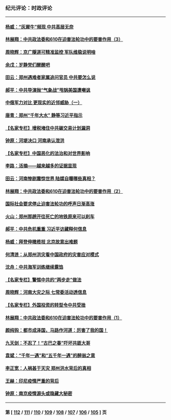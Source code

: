 ### 纪元评论：时政评论
---
#### [杨威：“灰犀牛”频现 中共高层无奈](../../pages/nsc1025/n13114464.md) 
#### [林展翔：中共政法委和610在迫害法轮功中的要害作用（3）](../../pages/nsc1025/n13113686.md) 
#### [周晓辉：京广隧道可精准监控 军队维稳说明啥](../../pages/nsc1025/n13112496.md) 
#### [余戊：岁静党们醒醒吧](../../pages/nsc1025/n13113510.md) 
#### [田云：郑州遇难者家属追问官员 中共要怎么说](../../pages/nsc1025/n13113067.md) 
#### [郝平：中共导演抛“气象战”甩锅美国遭嘲讽](../../pages/nsc1025/n13112762.md) 
#### [中俄军力对比 更现实的近邻威胁（一）](../../pages/nsc1025/n13112660.md) 
#### [唐青：郑州“千年大水” 静等习近平指示](../../pages/nsc1025/n13112778.md) 
#### [【名家专栏】增税堵住中共碳交易计划漏洞](../../pages/nsc1025/n13112175.md) 
#### [钟原：河堤决口 河南承认泄洪](../../pages/nsc1025/n13112610.md) 
#### [【名家专栏】中国恶化的法治和对世界影响](../../pages/nsc1025/n13112177.md) 
#### [李路：活摘——越来越多的证据显现](../../pages/nsc1025/n13111832.md) 
#### [田云：河南惨剧震惊世界 陆媒自曝哪些真相？](../../pages/nsc1025/n13111426.md) 
#### [林展翔：中共政法委和610在迫害法轮功中的要害作用（2）](../../pages/nsc1025/n13111777.md) 
#### [国际社会要求停止迫害法轮功的呼声日渐高涨](../../pages/nsc1025/n13111411.md) 
#### [火山：郑州那趟开往死亡的地铁原来可以刹车](../../pages/nsc1025/n13111234.md) 
#### [郝平：中共危机重重 习近平访藏释何信息](../../pages/nsc1025/n13111187.md) 
#### [杨威：拜登伸橄榄枝 北京故意出难题](../../pages/nsc1025/n13111119.md) 
#### [何清涟：从郑州洪灾看中国政府的灾害应对模式](../../pages/nsc1025/n13111082.md) 
#### [沈舟：中共海军训练继续露馅](../../pages/nsc1025/n13110914.md) 
#### [【名家专栏】警惕中共的“两步走”做法](../../pages/nsc1025/n13110191.md) 
#### [周晓辉：河南大灾之际 七常委活动透信息](../../pages/nsc1025/n13110696.md) 
#### [【名家专栏】外国投资的转型令中共受挫](../../pages/nsc1025/n13110226.md) 
#### [林展翔：中共政法委和610在迫害法轮功中的要害作用（1）](../../pages/nsc1025/n13109863.md) 
#### [颜纯钩：都市成泽国，马路作河道：厉害了我的国！](../../pages/nsc1025/n13109432.md) 
#### [九天剑：不忍了！“古巴之春”吓坏共匪大哥](../../pages/nsc1025/n13108596.md) 
#### [袁斌：“千年一遇”和“五千年一遇”的醉翁之意](../../pages/nsc1025/n13109309.md) 
#### [李正宽：人祸甚于天灾 郑州洪水背后的真相](../../pages/nsc1025/n13109227.md) 
#### [王赫：印尼疫情严重的背后](../../pages/nsc1025/n13108530.md) 
#### [钟原：南京疫情源头或隐藏大秘密](../../pages/nsc1025/n13108495.md) 

---
#### 第 [ [112](./112.md) / [111](./111.md) / [110](./110.md) / [109](./109.md) / [108](./108.md) / [107](./107.md) / [106](./106.md) / [105](./105.md) ] 页

